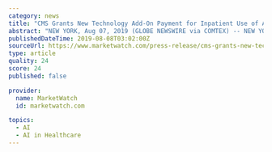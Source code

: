 ```yaml
---
category: news
title: "CMS Grants New Technology Add-On Payment for Inpatient Use of AZEDRA(R) (iobenguane I 131)"
abstract: "NEW YORK, Aug 07, 2019 (GLOBE NEWSWIRE via COMTEX) -- NEW YORK, Aug. 06, 2019 (GLOBE NEWSWIRE) -- Progenics Pharmaceuticals, Inc. PGNX, -0.81%, an oncology company developing innovative targeted medicines and artificial intelligence to find, fight and ..."
publishedDateTime: 2019-08-08T03:02:00Z
sourceUrl: https://www.marketwatch.com/press-release/cms-grants-new-technology-add-on-payment-for-inpatient-use-of-azedrar-iobenguane-i-131-2019-08-07
type: article
quality: 24
score: 24
published: false

provider:
  name: MarketWatch
  id: marketwatch.com

topics:
  - AI
  - AI in Healthcare
---
```

